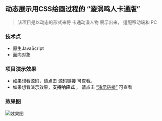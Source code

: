 ## 动态展示用CSS绘画过程的 “漩涡鸣人卡通版”
> 该项目是以动态的形式来将 卡通动漫人物 展示出来， 适配移动端和 PC
### 技术点
- 原生JavaScript
- 面向对象

### 项目演示效果

- 如果想看源码，请点击 [源码链接](https://github.com/wwwpppfffzzz/Naruto) 可查看。
- 如果想看演示效果，**支持响应式** ， 请点击 [“演示链接”](https://a_fei_fei_fei_fei_fei_fei.gitee.io/naruto/dist/) 可查看

### 效果图
![效果图](https://p6-juejin.byteimg.com/tos-cn-i-k3u1fbpfcp/00b570cef1a1498c8c8dc9c1c638446e~tplv-k3u1fbpfcp-watermark.image)